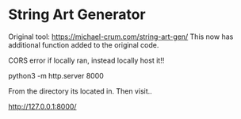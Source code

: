 # String Art Generator

Original tool: https://michael-crum.com/string-art-gen/
This now has additional function added to the original code. 


CORS error if locally ran, instead locally host it!!

  python3 -m http.server 8000

From the directory its located in. Then visit..

  http://127.0.0.1:8000/
